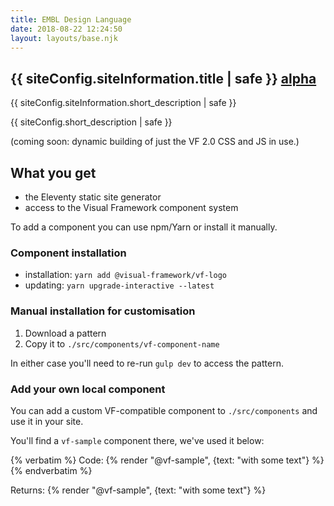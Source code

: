 ```yaml
---
title: EMBL Design Language
date: 2018-08-22 12:24:50
layout: layouts/base.njk
---
```





<section class="vf-intro | embl-grid embl-grid--has-centered-content">
<div>
  <!-- empty -->
</div>
<div>
  <h1 class="vf-intro__heading vf-intro__heading--has-tag">{{ siteConfig.siteInformation.title | safe }} <a href="" class="vf-badge vf-badge--primary vf-badge--phases">alpha</a></h1>
  <p class="vf-lede">{{ siteConfig.siteInformation.short_description | safe }}</p>

  <p class="vf-intro__text">{{ siteConfig.short_description | safe }}

  (coming soon: dynamic building of just the VF 2.0 CSS and JS in use.)</p>
</div>
</section>


## What you get

- the Eleventy static site generator
- access to the Visual Framework component system

To add a component you can use npm/Yarn or install it manually.

### Component installation

- installation: `yarn add @visual-framework/vf-logo`
- updating: `yarn upgrade-interactive --latest`

### Manual installation for customisation

1. Download a pattern
2. Copy it to `./src/components/vf-component-name`

In either case you'll need to re-run `gulp dev` to access the pattern.

### Add your own local component

You can add a custom VF-compatible component to `./src/components` and use it in
your site.

You'll find a `vf-sample` component there, we've used it below:

<div class="vf-box">
{% verbatim %}
Code: {% render "@vf-sample", {text: "with some text"} %}
{% endverbatim %}

Returns: {% render "@vf-sample", {text: "with some text"} %}
</div>
